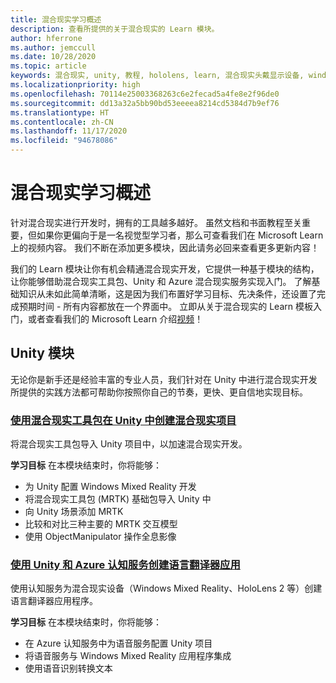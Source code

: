 ```yaml
---
title: 混合现实学习概述
description: 查看所提供的关于混合现实的 Learn 模块。
author: hferrone
ms.author: jemccull
ms.date: 10/28/2020
ms.topic: article
keywords: 混合现实, unity, 教程, hololens, learn, 混合现实头戴显示设备, windows 混合现实头戴显示设备, 虚拟现实头戴显示设备, 什么是虚拟现实, 什么是增强现实, MRTK, 混合现实工具包, 语言翻译, Azure, Azure 认知服务
ms.localizationpriority: high
ms.openlocfilehash: 70114e25003368263c6e2fecad5a4fe8e2f96de0
ms.sourcegitcommit: dd13a32a5bb90bd53eeeea8214cd5384d7b9ef76
ms.translationtype: HT
ms.contentlocale: zh-CN
ms.lasthandoff: 11/17/2020
ms.locfileid: "94678086"
---
```

# <a name="mixed-reality-learning-overview"></a>混合现实学习概述

针对混合现实进行开发时，拥有的工具越多越好。 虽然文档和书面教程至关重要，但如果你更偏向于是一名视觉型学习者，那么可查看我们在 Microsoft Learn 上的视频内容。 我们不断在添加更多模块，因此请务必回来查看更多更新内容！

我们的 Learn 模块让你有机会精通混合现实开发，它提供一种基于模块的结构，让你能够借助混合现实工具包、Unity 和 Azure 混合现实服务实现入门。 了解基础知识从未如此简单清晰，这是因为我们布置好学习目标、先决条件，还设置了完成预期时间 - 所有内容都放在一个界面中。 立即从关于混合现实的 Learn 模板入门，或者查看我们的 Microsoft Learn 介绍[视频](https://channel9.msdn.com/Blogs/One-Dev-Minute/What-is-Microsoft-Learn)！

## <a name="unity-modules"></a>Unity 模块

无论你是新手还是经验丰富的专业人员，我们针对在 Unity 中进行混合现实开发所提供的实践方法都可帮助你按照你自己的节奏，更快、更自信地实现目标。

### <a name="set-up-a-mixed-reality-project-in-unity-with-the-mixed-reality-toolkit"></a>[使用混合现实工具包在 Unity 中创建混合现实项目](https://docs.microsoft.com/learn/modules/mixed-reality-toolkit-project-unity/)

将混合现实工具包导入 Unity 项目中，以加速混合现实开发。

**学习目标** 在本模块结束时，你将能够：

* 为 Unity 配置 Windows Mixed Reality 开发
* 将混合现实工具包 (MRTK) 基础包导入 Unity 中
* 向 Unity 场景添加 MRTK
* 比较和对比三种主要的 MRTK 交互模型
* 使用 ObjectManipulator 操作全息影像

### <a name="create-a-language-translator-app-with-unity--azure-cognitive-services"></a>[使用 Unity 和 Azure 认知服务创建语言翻译器应用](https://docs.microsoft.com/learn/modules/create-language-translator-mixed-reality-application-unity-azure-cognitive-services/)

使用认知服务为混合现实设备（Windows Mixed Reality、HoloLens 2 等）创建语言翻译器应用程序。

**学习目标** 在本模块结束时，你将能够：

* 在 Azure 认知服务中为语音服务配置 Unity 项目
* 将语音服务与 Windows Mixed Reality 应用程序集成
* 使用语音识别转换文本